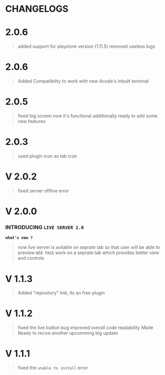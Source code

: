 # CHANGELOGS

# 2.0.6
> added support for playstore version (1.11.5)
> removed useless logs

# 2.0.6
> Added Compatibility to work with new Acode's inbuilt terminal 

# 2.0.5
> fixed big screen now it's functional 
> additionally ready to add some new features
# 2.0.3
> used plugin icon as tab icon

# V 2.0.2
> fixed server offline error 

# V 2.0.0

### INTRODUCING `LIVE SERVER 2.0`

**`what's new ?`**

> now live server is avilable on seprate tab so that user will be able to preview `WEB PAGE` work on a seprate tab which provides better view and controls

# V 1.1.3
> Added "repository" link, its an free plugin 

# V 1.1.2
> fixed the live button bug
> improved overall code readability
> Made Ready to recive another upcomming big update

# V 1.1.1
> fixed the `unable to install` error

